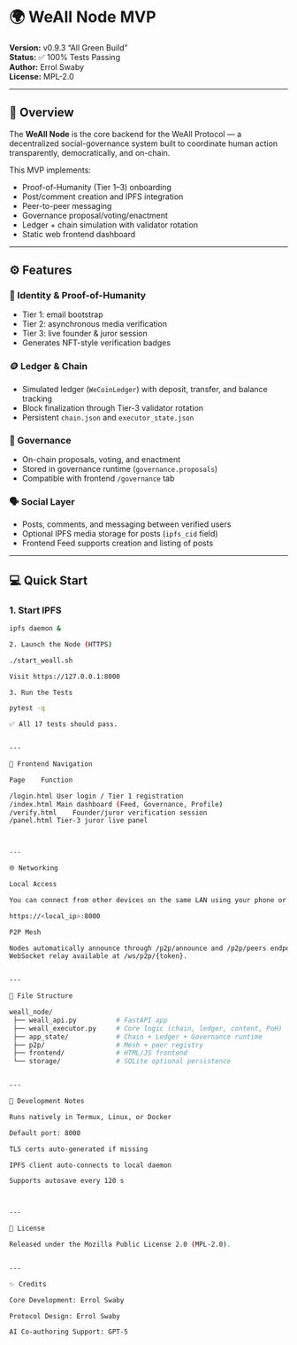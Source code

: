 # 🌍 WeAll Node MVP

**Version:** v0.9.3 “All Green Build”  
**Status:** ✅ 100% Tests Passing  
**Author:** Errol Swaby  
**License:** MPL-2.0  

---

## 🧱 Overview
The **WeAll Node** is the core backend for the WeAll Protocol — a decentralized social-governance system built to coordinate human action transparently, democratically, and on-chain.

This MVP implements:
- Proof-of-Humanity (Tier 1–3) onboarding
- Post/comment creation and IPFS integration
- Peer-to-peer messaging
- Governance proposal/voting/enactment
- Ledger + chain simulation with validator rotation
- Static web frontend dashboard

---

## ⚙️ Features

### 🔐 Identity & Proof-of-Humanity
- Tier 1: email bootstrap  
- Tier 2: asynchronous media verification  
- Tier 3: live founder & juror session  
- Generates NFT-style verification badges

### 🪙 Ledger & Chain
- Simulated ledger (`WeCoinLedger`) with deposit, transfer, and balance tracking  
- Block finalization through Tier-3 validator rotation  
- Persistent `chain.json` and `executor_state.json`

### 🧩 Governance
- On-chain proposals, voting, and enactment  
- Stored in governance runtime (`governance.proposals`)  
- Compatible with frontend `/governance` tab

### 🗣️ Social Layer
- Posts, comments, and messaging between verified users  
- Optional IPFS media storage for posts (`ipfs_cid` field)  
- Frontend Feed supports creation and listing of posts

---

## 💻 Quick Start

### 1. Start IPFS
```bash
ipfs daemon &

2. Launch the Node (HTTPS)

./start_weall.sh

Visit https://127.0.0.1:8000

3. Run the Tests

pytest -q

✅ All 17 tests should pass.


---

🧠 Frontend Navigation

Page	Function

/login.html	User login / Tier 1 registration
/index.html	Main dashboard (Feed, Governance, Profile)
/verify.html	Founder/juror verification session
/panel.html	Tier-3 juror live panel



---

🌐 Networking

Local Access

You can connect from other devices on the same LAN using your phone or host’s IP:

https://<local_ip>:8000

P2P Mesh

Nodes automatically announce through /p2p/announce and /p2p/peers endpoints.
WebSocket relay available at /ws/p2p/{token}.


---

🧩 File Structure

weall_node/
 ├── weall_api.py          # FastAPI app
 ├── weall_executor.py     # Core logic (chain, ledger, content, PoH)
 ├── app_state/            # Chain + Ledger + Governance runtime
 ├── p2p/                  # Mesh + peer registry
 ├── frontend/             # HTML/JS frontend
 └── storage/              # SQLite optional persistence


---

🧪 Development Notes

Runs natively in Termux, Linux, or Docker

Default port: 8000

TLS certs auto-generated if missing

IPFS client auto-connects to local daemon

Supports autosave every 120 s



---

📜 License

Released under the Mozilla Public License 2.0 (MPL-2.0).


---

✨ Credits

Core Development: Errol Swaby

Protocol Design: Errol Swaby

AI Co-authoring Support: GPT-5
